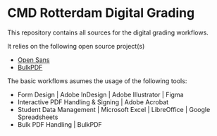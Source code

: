 # CMD Rotterdam Digital Grading

This repository contains all sources for the digital grading workflows.

It relies on the following open source project(s)

- [Open Sans](https://github.com/googlefonts/opensans)
- [BulkPDF](https://github.com/Tadelsucht/BulkPDF)

The basic workflows asumes the usage of the following tools:

- Form Design | Adobe InDesign | Adobe Illustrator | Figma  
- Interactive PDF Handling & Signing | Adobe Acrobat
- Student Data Management | Microsoft Excel | LibreOffice | Google Spreadsheets
- Bulk PDF Handling | BulkPDF 
